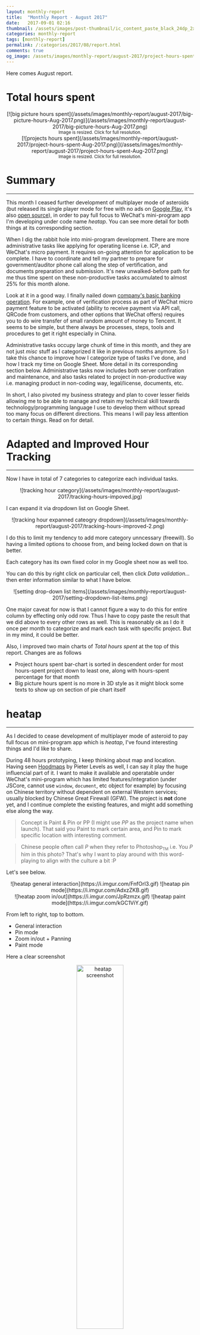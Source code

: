 ```yaml
---
layout: monthly-report
title:  "Monthly Report - August 2017"
date:   2017-09-01 02:16
thumbnail: /assets/images/post-thumbnail/ic_content_paste_black_24dp_2x.png
categories: monthly-report
tags: [monthly-report]
permalink: /:categories/2017/08/report.html
comments: true
og_image: /assets/images/monthly-report/august-2017/project-hours-spent-Aug-2017.png
---
```


Here comes August report.

# Total hours spent

<center>
[![big picture hours spent](/assets/images/monthly-report/august-2017/big-picture-hours-Aug-2017.png)](/assets/images/monthly-report/august-2017/big-picture-hours-Aug-2017.png)
<div><sub>Image is resized. Click for full resolution.</sub></div>
</center>

<center>
[![projects hours spent](/assets/images/monthly-report/august-2017/project-hours-spent-Aug-2017.png)](/assets/images/monthly-report/august-2017/project-hours-spent-Aug-2017.png)
<div><sub>Image is resized. Click for full resolution.</sub></div>
</center>


# Summary
---

This month I ceased further development of multiplayer mode of asteroids (but released its single player mode for free with no ads on [Google Play](https://play.google.com/store/apps/details?id=io.wasin.asteroids&hl=en), it's also [open source](https://github.com/haxpor/asteroids)), in order to pay full focus to WeChat's mini-program app I'm developing under code name *heatap*. You can see more detail for both things at its corresponding section.

When I dig the rabbit hole into mini-program development. There are more administrative tasks like applying for operating license i.e. ICP, and WeChat's micro payment. It requires on-going attention for application to be complete. I have to coordinate and tell my partner to prepare for government/auditor phone call along the step of vertification, and documents preparation and submission. It's new unwalked-before path for me thus time spent on these non-productive tasks accumulated to almost 25% for this month alone.

Look at it in a good way. I finally nailed down [company's basic banking operation](http://blog.wasin.io/blog/2017/08/31/operate-company-banking-in-china-base-on-china-merchants-bank.html). For example, one of verification process as part of WeChat micro payment feature to be activated (ability to receive payment via API call, QRCode from customers, and other options that WeChat offers) requires you to do wire transfer of small random amount of money to Tencent. It seems to be simple, but there always be processes, steps, tools and procedures to get it right especially in China.

Administrative tasks occupy large chunk of time in this month, and they are not just _misc_ stuff as I categorized it like in previous months anymore. So I take this chance to improve how I categorize type of tasks I've done, and how I track my time on Google Sheet. More detail in its corresponding section below. Administrative tasks now includes both server confiration and maintenance, and also tasks related to project in non-productive way i.e. managing product in non-coding way, legal/license, documents, etc.

In short, I also pivoted my business strategy and plan to cover lesser fields allowing me to be able to manage and retain my technical skill towards technology/programming language I use to develop them without spread too many focus on different directions. This means I will pay less attention to certain things. Read on for detail.

# Adapted and Improved Hour Tracking
___

Now I have in total of 7 categories to categorize each individual tasks.

<center>
![tracking hour category](/assets/images/monthly-report/august-2017/tracking-hours-impoved.jpg)
</center>

I can expand it via dropdown list on Google Sheet.

<center>
![tracking hour expanned cateogry dropdown](/assets/images/monthly-report/august-2017/tracking-hours-improved-2.png)
</center>

I do this to limit my tendency to add more category unncessary (freewill). So having a limited options to choose from, and being locked down on that is better.

Each category has its own fixed color in my Google sheet now as well too.  

You can do this by right click on particular cell, then click *Data validation...* then enter information similar to what I have below.

<center>
![setting drop-down list items](/assets/images/monthly-report/august-2017/setting-dropdown-list-items.png)
</center>

One major caveat for now is that I cannot figure a way to do this for entire column by effecting only odd row. Thus I have to copy paste the result that we did above to every other rows as well. This is reasonably ok as I do it once per month to categorize and mark each task with specific project. But in my mind, it could be better.

Also, I improved two main charts of *Total hours spent* at the top of this report. Changes are as follows

* Project hours spent bar-chart is sorted in descendent order for most hours-spent project down to least one, along with hours-spent percentage for that month
* Big picture hours spent is no more in 3D style as it might block some texts to show up on section of pie chart itself

# heatap
---

As I decided to cease development of multiplayer mode of asteroid to pay full focus on mini-program app which is *heatap*, I've found interesting things and I'd like to share.

During 48 hours prototyping, I keep thinking about map and location. Having seen [Hoodmaps](https://hoodmaps.com) by Pieter Levels as well, I can say it play the huge influencial part of it. I want to make it available and operatable under WeChat's mini-program which has limited features/integration (under JSCore, cannot use `window`, `document`, etc object for example) by focusing on Chinese territory without dependent on external Western services; usually blocked by Chinese Great Firewall (GFW). The project is **not** done yet, and I continue complete the existing features, and might add something else along the way.

> Concept is Paint & Pin or PP (I might use *PP* as the project name when launch). That said you Paint to mark certain area, and Pin to mark specific location with interesting comment.

> Chinese people often call *P* when they refer to Photoshop<sub><span style="font-size:10px">TM</span></sub> i.e. You *P* him in this photo? That's why I want to play around with this word-playing to align with the culture a bit :P

Let's see below.

<center>
![heatap general interaction](https://i.imgur.com/FnfOrl3.gif)
![heatap pin mode](https://i.imgur.com/AdxzZKB.gif)
</center>

<center>
![heatap zoom in/out](https://i.imgur.com/JpRzmzx.gif)
![heatap paint mode](https://i.imgur.com/kGC1ViY.gif)
</center>

From left to right, top to bottom.

* General interaction
* Pin mode
* Zoom in/out + Panning
* Paint mode

Here a clear screenshot

<center>
<a href="/assets/images/monthly-report/august-2017/heatap-screenshot.jpg"><img alt="heatap screenshot" src="/assets/images/monthly-report/august-2017/heatap-screenshot.jpg" width="50%"/></a>
<div><sub>Image is resized. Click for full resolution.</sub></div>
</center>

Don't mind English UI for now as I've planned to localize it to Chinese with the help from my partner.  

> Tencent deviates away from native ecosystem. One good example is WeChat has to remove its [tipping feature](http://www.scmp.com/tech/china-tech/article/2089216/tencent-disables-tipping-function-iphone-version-wechat) from its iOS app. Android is not affected.

Tencent tries to push web apps into its ecosystem; WeChat platform. I see this as opportunity to quickly tap into Chinese market. Its mini-program is the prime flagship at the moment. It's getting improvement, more API support, better IDE, and lucrasive of traffic as seen from growth of [WeChat platform](https://mp.weixin.qq.com/s?__biz=MzAxNzYxMzc0OA==&mid=2650664972&idx=1&sn=24809772be2e566b3103b77e84bc60e3&chksm=83eb86d7b49c0fc179bba0e8fd19924d50fc24ab79e4d7c143d4ceca448995aec75f5992e7fa&mpshare=1&scene=1&srcid=0424M1QT1gWxcpEPep1bJRfr&pass_ticket=KEmzbgqBxC8w8r%2Fps%2FWm4jYMNr3EA%2Fd16BVKiT1cbvDN27Ah4fUrO8k%2FiaVDzo%2BJ#rd) and report of 40% of traffic for Mobike coming from its mini-program alone (I got this from attending [Techcrunch Shenzhen 2017](http://tc.technode.com/2017/en/)).

WeChat mini-program is now 9 months old. I ever remember that I was following this platform closely. I still think that I didn't act fast enough. The platform is quite old, still with future potential. The best time to tap into platform is in the past, the second best time is now.

Not to mention that I see web technology or web development is the fatest way to actually push product onto market and get feedback to iterate. With the resource I have in my hands right now, this is more manageable direction and quicker way to pursue. More detail about pivoted strategy and plan in *strategy* section.

# heatap-admins
---

Not just the development for the project itself. Administrative tasks are quite time-consuming to handle, and required on-going attention.

Administrative tasks for heatap span into both server configuration, and mainly license aquiring. Along the way of development, I know more requirement I need to overcome. If you want to receive payment from customers, you need Wechat micro payment. If your app communicates with your server, your domain name needs to get approved by Chinese government; [the Provincial government branch of the Ministry of Industry and Information Technology](http://www.miibeian.gov.cn/state/outPortal/loginPortal.action;jsessionid=gAhGTSICeUvLuqoMhYAkxWZlU3jPLDcnHLaGQ3a8Co_WNdsYXdID!1509578804); which means you have to get ICP license.

Getting WeChat micro payment feature enabled for your mini-program app, you need

* ICP license (wait for no more than 20 working days)
* Approval from audit team (firm outsourced by Tencent) with 300 RMB fee / time (fast, within 1 working day and can be in same day)

<center>
![icp license example 1](/assets/images/monthly-report/august-2017/icp-example-1.png)
![icp license example 2](/assets/images/monthly-report/august-2017/icp-example-2.png)

<sub>Every ICP-approved website need to accompany such ICP number at the bottom of the page.</sub>
</center>

After you got those twos done, then you're able to begin another process to actually apply. In short, micro payment requires ICP license number (after approval) to be filled in application form and firstly verified by audit team even before you actually apply for it.

The step to get ICP license requires effort and on-going attention. You can choose to do it manually (more time in research, and going through constant changing requirement from government, and you better need to know Chinese or get some helps), or just hop in and use [Qcloud](https://www.qcloud.com/) (not affiliated) which is Tencent's Cloud service that provided tight integration support for your mini-program app.

I didn't go on with former option, but if you decided to go with latter option then ...  
You have to do the following to acquire ICP license

1. Fill information online and submit
	This includes normal filling online information, and also printing out legal document then stamp seal with your company stamp in number of copies to be sent to Tencent's Audit team in Beijing.
2. Take a photo with Tencent's backdrop
	You can choose to let Tencent send you a backdrop (China only), or go to near photo-copy shop that will carry out the task and submit information for you.
3. Tencent submit your information to Government
4. Wait for approval (government might call you)

<center>
![icp steps](/assets/images/monthly-report/august-2017/beian-1.png)

<sub>4 steps in general to acquire ICP license</sub>

![icp steps waiting less than 20 days](/assets/images/monthly-report/august-2017/beian-2.png)

<sub>One of latter step is to wait for Chinese government to review and approve your ICP license application</sub>
</center>

I'm still waiting for this, it's getting close to 20 days I have to wait. I hope things are ok.

Also we definitely need to host our server in China mainland (not even Hong Kong) to have much lower ping, and dodge the possibility of effect from GFW that might have towards server's Internet request.

<center>
<a href="https://twitter.com/haxpor/status/896533134698659840">![server ping china mainland vs hongkong](/assets/images/monthly-report/august-2017/migrate-server-ping.png)</a>
<div><sub>Click on image to go to the tweet</sub></div>
</center>

I tested it. You have just that ~8ms ping. You will get >100ms if hosted in Hong Kong although Shenzhen is pretty much close to it. I suggest to migrate your host to be within China mainland. No matter you use domestic cloud or VPS service (in which you will need to do research and find your solution if not [Aliyun](https://www.alibabacloud.com/) or [QCloud](https://www.qcloud.com/)). This will shift your mindset for good to not rely on Western API services which are likely to be blocked (and not stable for DNS request) although however you can get away for Internet requests that really need to go outside mainland by using VPN (recommend [Shadowsock](http://shadowsocks.org/)) on your server.

Serving Chinese users. Don't expect most of them to use VPN to connect to websites especially in this case we serve users under WeChat app. Users want to access content on WeChat fast. VPN slows it down; especially photo contents.

All in all, finger crossed for my ICP license approval.

# strategy
---

I pivoted and changed my prioritized focus after realizing that I should in the latter of the month. Maintaining knowledge of too many technology and programming languages spread myself too thin, and I really felt it affects my ability to go deep in certain area. I felt that I cannot do the task with **extremely** high confidence, I stuck in mid-to-not-end range in additional to going back and forth between un-focused technology to build too various diffent products (which are games, Internet service and apps) on too many platforms (in un-focused way). Too much, and I have enough.

So the following is technology and programming language I will be paying focus to and will be basing off almost entire time starting in September.

* **Web tech focusing on WeChat's mini-program**

	Use Javascript, NodeJS, CSS. Cover both backend, and front-end. Not to mention tools/applications that operated or run on server side such as piwik, MySQL, redis, sqlite, and much more or any related tools to get the job done. I plan to improve my skill on front-end which is skill i'm not good at.

	Although the product built with normal web tech can be expanded to reach users on website. Just not now. Focus will be on mini-program.

* **Games on Android market**

	This is all based on Kotlin + libgdx. You can check out my previous projects built with it at [blockbunny](https://github.com/haxpor/blockbunny), [omo](https://github.com/haxpor/omo), [asteroids](https://github.com/haxpor/asteroids), and [raceplant](https://github.com/haxpor/raceplant). With combination of them, it's all possible for Desktop, iOS, and Android platform with one code-based via Kotlin. However Chinese ecosystem in smartphone market share ([1](https://www.chinainternetwatch.com/20511/smartphone-q1-2017/), [2](http://www.businessinsider.com/apple-and-samsung-are-losing-market-share-in-china-2017-8), [3](https://9to5mac.com/2017/05/23/iphone-market-share-gartner-q1-2017/)), close-knit of Kotlin to Android platform, and my interest to also explore world of open development on Android more (apart from previous experience with iOS) thus this is the way I strongly believe is the proper move to go for long term for China market.

	What's about Apps? Apps have least priority for now. It will be for learning purpose, or experiment with the market.

Apart from that, here is my commitment to it.

<center>
<a href="https://twitter.com/haxpor/status/902204751411953665">![android commitment](/assets/images/monthly-report/august-2017/android-focus.png)</a>

<sub>Click on image to go to the tweet</sub>
</center>

When something has more attention, something else will has less. So I pay much less attention, or not pay attention to the following

* iOS
* 3D type of game

	If pursue, you need to do 3D art. Doing so will spread me too thin. So I limit scope to only 2D type of game at the moment.
* Music

	No time left to develop this skill during this long period of time as I ever reported back in [June](http://blog.wasin.io/monthly-report/2017/06/report.html) that I started to learn how to make Chiptune Music via milkytracker, and released [a very short track](https://haxpor.bandcamp.com/track/8-bit-concerto) for [OMO](https://github.com/haxpor/omo) back in [July report](http://blog.wasin.io/monthly-report/2017/07/report.html). If I need one for my games, I will collaborate as I have someone in mind already.

So the question is how can I balance and retain the knowledge of both web tech, and Games. Read more about it at *libgdx-SO* section. 

# libgdx-SO
---

During these times, I really focus on developing mini-program thus heavily utilize web tech. I retain knowledge of libgdx, and kotlin via answering questions popping up on Stackoverflow. My primary goal is not to gain reputation point on that website, but just for myself. Reputation point is like an energy or satisfying moment for reward.

<center>
![so reputation development](/assets/images/monthly-report/august-2017/so-development-reputation.png)
![so reputation current score](/assets/images/monthly-report/august-2017/current-so-reputation.png)
</center>

Clearly, my current reputation is not that high. I'm not in for reps :)

Every early morning, I go there on SO then only check [libgdx](https://stackoverflow.com/questions/tagged/libgdx) tagged question. Actually, I subscribed to its newsletter to send me daily digest every day. It will send only new questions to you at around 6.00 AM (local time) via e-mail. So at least in 1-2 hours (I try to be better to answer within 1 hour) but depend on how hard of troubleshooting of that question is.

Answering someone else's question will open you to a new set of problem domain, or stuff you never want to do before. With willingness to help, you've to explore those APIs and come with solutions to solve such problem. Gradually know more about your toolchain; expand ability to solve your own problems in the future.

---

That's it for this month report. I hope you enjoy my sharing for everything possible things I've touched and worked on so far.

If you have a chance to check out any project above, feel free to let me know what you think. I love feedback, and discussion, hit them up via comment section down below. Or if you don't see comment section, hit me up on twitter [@haxpor](https://twitter.com/haxpor) or email haxpor {at} gmail {dot} com

> You can let me know via e-mail if you want to test *heatap* out before I finally launch it.

Happy coding!